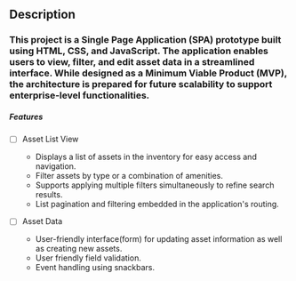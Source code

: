 ## Description

### This project is a Single Page Application (SPA) prototype built using HTML, CSS, and JavaScript. The application enables users to view, filter, and edit asset data in a streamlined interface. While designed as a Minimum Viable Product (MVP), the architecture is prepared for future scalability to support enterprise-level functionalities.

##### Features

- [ ] Asset List View
    - Displays a list of assets in the inventory for easy access and navigation.
    - Filter assets by type or a combination of amenities.
    - Supports applying multiple filters simultaneously to refine search results.
    - List pagination and filtering embedded in the application's routing.

- [ ] Asset Data
    - User-friendly interface(form) for updating asset information as well as creating new assets.
    - User friendly field validation.
    - Event handling using snackbars.
